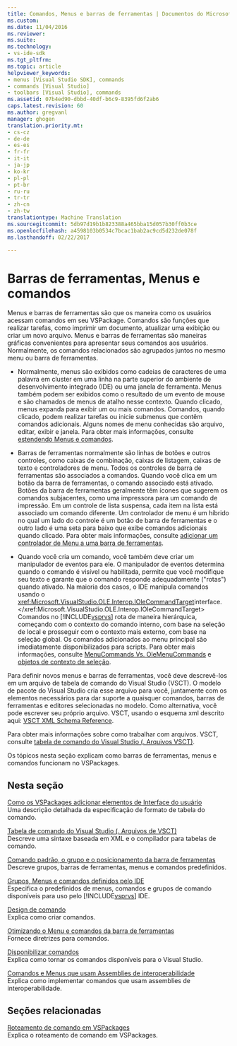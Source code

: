 ```yaml
---
title: Comandos, Menus e barras de ferramentas | Documentos do Microsoft
ms.custom: 
ms.date: 11/04/2016
ms.reviewer: 
ms.suite: 
ms.technology:
- vs-ide-sdk
ms.tgt_pltfrm: 
ms.topic: article
helpviewer_keywords:
- menus [Visual Studio SDK], commands
- commands [Visual Studio]
- toolbars [Visual Studio], commands
ms.assetid: 07b4ed90-dbbd-40df-b6c9-8395fd6f2ab6
caps.latest.revision: 60
ms.author: gregvanl
manager: ghogen
translation.priority.mt:
- cs-cz
- de-de
- es-es
- fr-fr
- it-it
- ja-jp
- ko-kr
- pl-pl
- pt-br
- ru-ru
- tr-tr
- zh-cn
- zh-tw
translationtype: Machine Translation
ms.sourcegitcommit: 5db97d19b1b823388a465bba15d057b30ff0b3ce
ms.openlocfilehash: a4598103b0534c7bcac1bab2ac9cd5d232de078f
ms.lasthandoff: 02/22/2017

---
```

# <a name="commands-menus-and-toolbars"></a>Barras de ferramentas, Menus e comandos
Menus e barras de ferramentas são que os maneira como os usuários acessam comandos em seu VSPackage. Comandos são funções que realizar tarefas, como imprimir um documento, atualizar uma exibição ou criar um novo arquivo. Menus e barras de ferramentas são maneiras gráficas convenientes para apresentar seus comandos aos usuários. Normalmente, os comandos relacionados são agrupados juntos no mesmo menu ou barra de ferramentas.  
  
-   Normalmente, menus são exibidos como cadeias de caracteres de uma palavra em cluster em uma linha na parte superior do ambiente de desenvolvimento integrado (IDE) ou uma janela de ferramenta. Menus também podem ser exibidos como o resultado de um evento de mouse e são chamados de menus de atalho nesse contexto. Quando clicado, menus expanda para exibir um ou mais comandos. Comandos, quando clicado, podem realizar tarefas ou inicie submenus que contêm comandos adicionais. Alguns nomes de menu conhecidas são arquivo, editar, exibir e janela. Para obter mais informações, consulte [estendendo Menus e comandos](../../extensibility/extending-menus-and-commands.md).  
  
-   Barras de ferramentas normalmente são linhas de botões e outros controles, como caixas de combinação, caixas de listagem, caixas de texto e controladores de menu. Todos os controles de barra de ferramentas são associados a comandos. Quando você clica em um botão da barra de ferramentas, o comando associado está ativado. Botões da barra de ferramentas geralmente têm ícones que sugerem os comandos subjacentes, como uma impressora para um comando de impressão. Em um controle de lista suspensa, cada item na lista está associado um comando diferente. Um controlador de menu é um híbrido no qual um lado do controle é um botão de barra de ferramentas e o outro lado é uma seta para baixo que exibe comandos adicionais quando clicado. Para obter mais informações, consulte [adicionar um controlador de Menu a uma barra de ferramentas](../../extensibility/adding-a-menu-controller-to-a-toolbar.md).  
  
-   Quando você cria um comando, você também deve criar um manipulador de eventos para ele. O manipulador de eventos determina quando o comando é visível ou habilitada, permite que você modifique seu texto e garante que o comando responde adequadamente ("rotas") quando ativado. Na maioria dos casos, o IDE manipula comandos usando o <xref:Microsoft.VisualStudio.OLE.Interop.IOleCommandTarget>interface.</xref:Microsoft.VisualStudio.OLE.Interop.IOleCommandTarget> Comandos no [!INCLUDE[vsprvs](../../code-quality/includes/vsprvs_md.md)] rota de maneira hierárquica, começando com o contexto do comando interno, com base na seleção de local e prosseguir com o contexto mais externo, com base na seleção global. Os comandos adicionados ao menu principal são imediatamente disponibilizados para scripts. Para obter mais informações, consulte [MenuCommands Vs. OleMenuCommands](../../misc/menucommands-vs-olemenucommands.md) e [objetos de contexto de seleção](../../extensibility/internals/selection-context-objects.md).  
  
 Para definir novos menus e barras de ferramentas, você deve descrevê-los em um arquivo de tabela de comando do Visual Studio (VSCT). O modelo de pacote do Visual Studio cria esse arquivo para você, juntamente com os elementos necessários para dar suporte a quaisquer comandos, barras de ferramentas e editores selecionadas no modelo. Como alternativa, você pode escrever seu próprio arquivo. VSCT, usando o esquema xml descrito aqui: [VSCT XML Schema Reference](../../extensibility/vsct-xml-schema-reference.md).  
  
 Para obter mais informações sobre como trabalhar com arquivos. VSCT, consulte [tabela de comando do Visual Studio (. Arquivos VSCT)](../../extensibility/internals/visual-studio-command-table-dot-vsct-files.md).  
  
 Os tópicos nesta seção explicam como barras de ferramentas, menus e comandos funcionam no VSPackages.  
  
## <a name="in-this-section"></a>Nesta seção  
 [Como os VSPackages adicionar elementos de Interface do usuário](../../extensibility/internals/how-vspackages-add-user-interface-elements.md)  
 Uma descrição detalhada da especificação de formato de tabela do comando.  
  
 [Tabela de comando do Visual Studio (. Arquivos de VSCT)](../../extensibility/internals/visual-studio-command-table-dot-vsct-files.md)  
 Descreve uma sintaxe baseada em XML e o compilador para tabelas de comando.  
  
 [Comando padrão, o grupo e o posicionamento da barra de ferramentas](../../extensibility/internals/default-command-group-and-toolbar-placement.md)  
 Descreve grupos, barras de ferramentas, menus e comandos predefinidos.  
  
 [Grupos, Menus e comandos definidos pelo IDE](../../extensibility/internals/ide-defined-commands-menus-and-groups.md)  
 Especifica o predefinidos de menus, comandos e grupos de comando disponíveis para uso pelo [!INCLUDE[vsprvs](../../code-quality/includes/vsprvs_md.md)] IDE.  
  
 [Design de comando](../../extensibility/internals/command-design.md)  
 Explica como criar comandos.  
  
 [Otimizando o Menu e comandos da barra de ferramentas](../../extensibility/internals/optimizing-menu-and-toolbar-commands.md)  
 Fornece diretrizes para comandos.  
  
 [Disponibilizar comandos](../../extensibility/internals/making-commands-available.md)  
 Explica como tornar os comandos disponíveis para o Visual Studio.  
  
 [Comandos e Menus que usam Assemblies de interoperabilidade](../../extensibility/internals/commands-and-menus-that-use-interop-assemblies.md)  
 Explica como implementar comandos que usam assemblies de interoperabilidade.  
  
## <a name="related-sections"></a>Seções relacionadas  
 [Roteamento de comando em VSPackages](../../extensibility/internals/command-routing-in-vspackages.md)  
 Explica o roteamento de comando em VSPackages.
